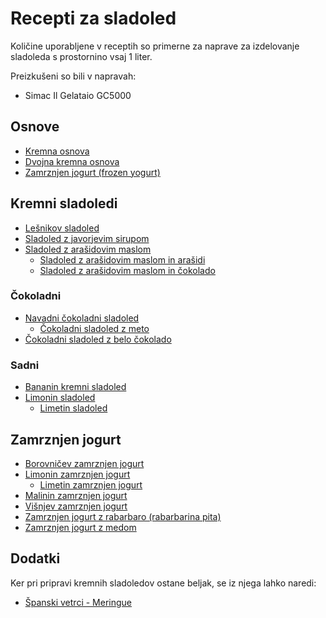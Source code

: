 # Recepti za sladoled

Količine uporabljene v receptih so primerne za naprave za izdelovanje sladoleda s prostornino vsaj 1 liter.

Preizkušeni so bili v napravah:
 * Simac Il Gelataio GC5000

## Osnove
 * [Kremna osnova](https://github.com/rodeob/sladoled/blob/master/Osnova.md)
 * [Dvojna kremna osnova](https://github.com/rodeob/sladoled/blob/master/OsnovaDvojna.md)
 * [Zamrznjen jogurt (frozen yogurt)](https://github.com/rodeob/sladoled/blob/master/froyo/froyo.md)

## Kremni sladoledi

 * [Lešnikov sladoled](https://github.com/rodeob/sladoled/blob/master/kremni/lesnikov.md)
 * [Sladoled z javorjevim sirupom](https://github.com/rodeob/sladoled/blob/master/kremni/javorjev_sirup.md)
 * [Sladoled z arašidovim maslom](https://github.com/rodeob/sladoled/blob/master/arasidi/arasidovo_maslo.md)
   * [Sladoled z arašidovim maslom in arašidi](https://github.com/rodeob/sladoled/blob/master/arasidi/arasidovo_maslo.md#sladoled-z-ara%C5%A1idovim-maslom-in-ara%C5%A1idi)
   * [Sladoled z arašidovim maslom in čokolado](https://github.com/rodeob/sladoled/blob/master/arasidi/arasidovo_maslo.md#sladoled-z-ara%C5%A1idovim-maslom-in-%C4%8Dokolado)

### Čokoladni
 * [Navadni čokoladni sladoled](https://github.com/rodeob/sladoled/blob/master/coko/Coko.md)
   * [Čokoladni sladoled z meto](https://github.com/rodeob/sladoled/blob/master/coko/Coko.md#%C4%8Cokoladni-sladoled-z-meto-after-eight)
 * [Čokoladni sladoled z belo čokolado](https://github.com/rodeob/sladoled/blob/master/coko/bela.md)

### Sadni
 * [Bananin kremni sladoled](https://github.com/rodeob/sladoled/blob/master/sadni/bananin.md)
 * [Limonin sladoled](https://github.com/rodeob/sladoled/blob/master/sadni/limonin.md)
   * [Limetin sladoled](https://github.com/rodeob/sladoled/blob/master/sadni/limonin.md#limetin-sladoled)

## Zamrznjen jogurt
 * [Borovničev zamrznjen jogurt](https://github.com/rodeob/sladoled/blob/master/froyo/borovnicev.md)
 * [Limonin zamrznjen jogurt](https://github.com/rodeob/sladoled/blob/master/froyo/limonin.md)
   * [Limetin zamrznjen jogurt](https://github.com/rodeob/sladoled/blob/master/froyo/limonin.md#limetin-zamrznjen-jogurt)
 * [Malinin zamrznjen jogurt](https://github.com/rodeob/sladoled/blob/master/froyo/malinin.md)
 * [Višnjev zamrznjen jogurt](https://github.com/rodeob/sladoled/blob/master/froyo/visnjev.md)
 * [Zamrznjen jogurt z rabarbaro (rabarbarina pita)](https://github.com/rodeob/sladoled/blob/master/froyo/rabarbara.md)
 * [Zamrznjen jogurt z medom](https://github.com/rodeob/sladoled/blob/master/froyo/med.md)

## Dodatki

Ker pri pripravi kremnih sladoledov ostane beljak, se iz njega lahko naredi:

 * [Španski vetrci - Meringue](https://github.com/rodeob/sladoled/blob/master/dodatki/meringue.md)
